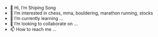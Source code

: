 - 👋 Hi, I’m Shiping Song
- 👀 I’m interested in chess, mma, bouldering, marathon running, stocks
- 🌱 I’m currently learning ...
- 💞️ I’m looking to collaborate on ...
- 📫 How to reach me ...

<!---
shiping106106/shiping106106 is a ✨ special ✨ repository because its `README.md` (this file) appears on your GitHub profile.
You can click the Preview link to take a look at your changes.
--->
